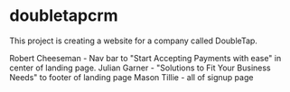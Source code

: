 # doubletapcrm

This project is creating a website for a company called DoubleTap.  

Robert Cheeseman - Nav bar to "Start Accepting Payments with ease" in center of landing page.
Julian Garner - "Solutions to Fit Your Business Needs" to footer of landing page
Mason Tillie - all of signup page
